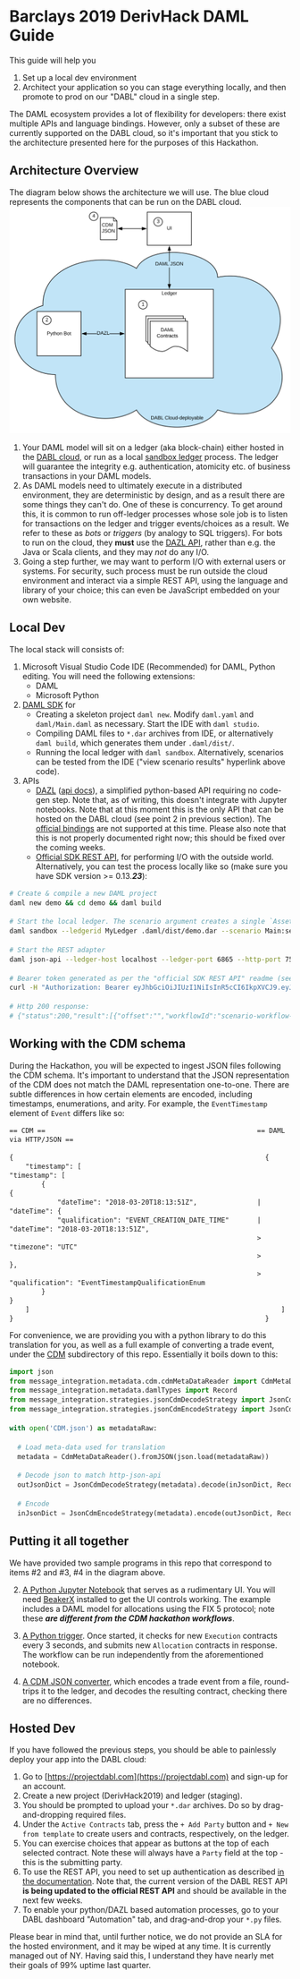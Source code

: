 # Barclays 2019 DerivHack DAML Guide

This guide will help you

  1. Set up a local dev environment
  2. Architect your application so you can stage everything locally, and then promote to prod on our "DABL" cloud in a single step.

The DAML ecosystem provides a lot of flexibility for developers: there exist multiple APIs and language bindings. However, only a subset of these are currently supported on the DABL cloud, so it's important that you stick to the architecture presented here for the purposes of this Hackathon.

## Architecture Overview

The diagram below shows the architecture we will use. The blue cloud represents the components that can be run on the DABL cloud.
![DABL Compatible Architecture](./architecture.svg)

1. Your DAML model will sit on a ledger (aka block-chain) either hosted in the [DABL cloud](https://projectdabl.com), or run as a local [sandbox ledger](https://docs.daml.com/tools/sandbox.html) process. The ledger will guarantee the integrity e.g. authentication, atomicity etc. of business transactions in your DAML models.
2. As DAML models need to ultimately execute in a distributed environment, they are deterministic by design, and as a result there are some things they can't do. One of these is concurrency. To get around this, it is common to run off-ledger processes whose sole job is to listen for transactions on the ledger and trigger events/choices as a result. We refer to these as _bots_ or _triggers_ (by analogy to SQL triggers).
For bots to run on the cloud, they **must** use the [DAZL API](https://github.com/lucianojoublanc-da/dazl-client), rather than e.g. the Java or Scala clients, and they may _not_ do any I/O.
3. Going a step further, we may want to perform I/O with external users or systems. For security, such process must be run outside the cloud environment and interact via a simple REST API, using the language and library of your choice; this can even be JavaScript embedded on your own website.


## Local Dev

The local stack will consists of:
1. Microsoft Visual Studio Code IDE (Recommended) for DAML, Python editing. You will need the following extensions:
    - DAML
    - Microsoft Python
2. [DAML SDK](https://docs.daml.com/getting-started/installation.html#install-the-sdk) for
    - Creating a skeleton project `daml new`. Modify `daml.yaml` and `daml/Main.daml` as necessary. Start the IDE with `daml studio`.
    - Compiling DAML files to `*.dar` archives from IDE, or alternatively `daml build`, which generates them under `.daml/dist/`.
    - Running the local ledger with `daml sandbox`. Alternatively, scenarios can be tested from the IDE ("view scenario results" hyperlink above code).
3. APIs
    - [DAZL](https://github.com/lucianojoublanc-da/dazl-client)  ([api docs](https://lucianojoublanc-da.github.io/dazl-client)), a simplified python-based API requiring no code-gen step. Note that, as of writing, this doesn't integrate with Jupyter notebooks. Note that at this moment this is the only API that can be hosted on the DABL cloud (see point 2 in previous section). The [official bindings](https://docs.daml.com/app-dev/app-arch.html#application-libraries) are not supported at this time.
  Please also note that this is not properly documented right now; this should be fixed over the coming weeks.
    - [Official SDK REST API](https://github.com/digital-asset/daml/tree/master/ledger-service/http-json), for performing I/O with the outside world.  Alternatively, you can test the process locally like so (make sure you have SDK version >= 0.13.***23***): 

```sh
# Create & compile a new DAML project
daml new demo && cd demo && daml build

# Start the local ledger. The scenario argument creates a single `Asset` contract.
daml sandbox --ledgerid MyLedger .daml/dist/demo.dar --scenario Main:setup &

# Start the REST adapter
daml json-api --ledger-host localhost --ledger-port 6865 --http-port 7575 &

# Bearer token generated as per the "official SDK REST API" readme (see above for link).
curl -H "Authorization: Bearer eyJhbGciOiJIUzI1NiIsInR5cCI6IkpXVCJ9.eyJsZWRnZXJJZCI6Ik15TGVkZ2VyIiwiYXBwbGljYXRpb25JZCI6ImZvb2JhciIsInBhcnR5IjoiQWxpY2UifQ.4HYfzjlYr1ApUDot0a6a4zB49zS_jrwRUOCkAiPMqo0" http://localhost:7575/contracts/search

# Http 200 response:
# {"status":200,"result":[{"offset":"","workflowId":"scenario-workflow-2","activeContracts":[{"agreementText":"","contractId":"#2:1","templateId":{"packageId":"276b293a46d9ad9d20a2acbb59f2ea2ccca14dba0340faefdc233246a1b1a326","moduleName":"Main","entityName":"Asset"},"witnessParties":["Alice"],"argument":{"issuer":"Alice","owner":"Alice","name":"TV"}}]},{"offset":"3","activeContracts":[]}]}
```

## Working with the CDM schema

During the Hackathon, you will be expected to ingest JSON files following the CDM schema. It's important to understand that the JSON representation of the CDM does not match the DAML representation one-to-one. There are subtle differences in how certain elements are encoded, including timestamps, enumerations, and arity. For example, the `EventTimestamp` element of `Event` differs like so:

```
== CDM ==                                                     == DAML via HTTP/JSON ==

{                                                               {
    "timestamp": [                                                  "timestamp": [
        {                                                               {
            "dateTime": "2018-03-20T18:13:51Z",               |             "dateTime": {
            "qualification": "EVENT_CREATION_DATE_TIME"       |                 "dateTime": "2018-03-20T18:13:51Z",
                                                              >                 "timezone": "UTC"
                                                              >             },
                                                              >             "qualification": "EventTimestampQualificationEnum
        }                                                               }
    ]                                                               ]
}                                                               }
```

For convenience, we are providing you with a python library to do this translation for you, as well as a full example of converting a trade event, under the [CDM](../cdm) subdirectory of this repo. Essentially it boils down to this:

```python
import json
from message_integration.metadata.cdm.cdmMetaDataReader import CdmMetaDataReader
from message_integration.metadata.damlTypes import Record
from message_integration.strategies.jsonCdmDecodeStrategy import JsonCdmDecodeStrategy
from message_integration.strategies.jsonCdmEncodeStrategy import JsonCdmEncodeStrategy

with open('CDM.json') as metadataRaw:

  # Load meta-data used for translation
  metadata = CdmMetaDataReader().fromJSON(json.load(metadataRaw))

  # Decode json to match http-json-api
  outJsonDict = JsonCdmDecodeStrategy(metadata).decode(inJsonDict, Record("Event"))

  # Encode
  inJsonDict = JsonCdmEncodeStrategy(metadata).encode(outJsonDict, Record("Event"))
```

## Putting it all together

We have provided two sample programs in this repo that correspond to items #2 and #3, #4 in the diagram above.

  2. [A Python Jupyter Notebook](../ui/python/ui.ipynb) that serves as a rudimentary UI. You will need [BeakerX](http://beakerx.com/documentation) installed to get the UI controls working. The example includes a DAML model for allocations using the FIX 5 protocol; note these ***are different from the CDM hackathon workflows***.

  3. [A Python trigger](../bot/python/readyToBookTrigger.py). Once started, it checks for new `Execution` contracts every 3 seconds, and submits new `Allocation` contracts in response. The workflow can be run independently from the aforementioned notebook.

  4. [A CDM JSON converter](../cdm/main.py), which encodes a trade event from a file, round-trips it to the ledger, and decodes the resulting contract, checking there are no differences.

## Hosted Dev

If you have followed the previous steps, you should be able to painlessly deploy your app into the DABL cloud:

1. Go to [https://projectdabl.com](https://projectdabl.com) and sign-up for an account.
2. Create a new project (DerivHack2019) and ledger (staging).
3. You should be prompted to upload your `*.dar` archives. Do so by drag-and-dropping required files.
4. Under the `Active Contracts` tab, press the `+ Add Party` button and `+ New from template` to create users and contracts, respectively, on the ledger.
5. You can exercise choices that appear as buttons at the top of each selected contract. Note these will always have a `Party` field at the top - this is the submitting party.
6. To use the REST API, you need to set up authentication as described [in the documentation](https://docs.projectdabl.com/#apiauthentication). Note that, the current version of the DABL REST API **is being updated to the official REST API** and should be available in the next few weeks.
7. To enable your python/DAZL based automation processes, go to your DABL dashboard "Automation" tab, and drag-and-drop your `*.py` files.

Please bear in mind that, until further notice, we do not provide an SLA for the hosted environment, and it may be wiped at any time. It is currently managed out of NY. Having said this, I understand they have nearly met their goals of 99% uptime last quarter.
